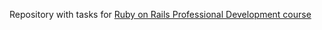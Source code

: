 Repository with tasks for [Ruby on Rails Professional Development course](https://thinknetica.com/ruby_on_rails) 
